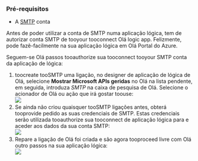 ### <a name="prerequisites"></a>Pré-requisitos
* A [SMTP](https://wikipedia.org/wiki/Simple_Mail_Transfer_Protocol) conta  

Antes de poder utilizar a conta de SMTP numa aplicação lógica, tem de autorizar conta SMTP de tooyour tooconnect Olá logic app. Felizmente, pode fazê-facilmente na sua aplicação lógica em Olá Portal do Azure.  

Seguem-se Olá passos tooauthorize sua tooconnect tooyour SMTP conta da aplicação de lógica:  

1. toocreate tooSMTP uma ligação, no designer de aplicação de lógica de Olá, selecione **Mostrar Microsoft APIs geridas** no Olá na lista pendente, em seguida, introduza *SMTP* na caixa de pesquisa de Olá. Selecione o acionador de Olá ou ação que irá gostar toouse:  
   ![](./media/connectors-create-api-smtp/smtp-1.png)  
2. Se ainda não criou quaisquer tooSMTP ligações antes, obterá tooprovide pedido as suas credenciais de SMTP. Estas credenciais serão utilizada tooauthorize sua tooconnect de aplicação lógica para e aceder aos dados da sua conta SMTP:  
   ![](./media/connectors-create-api-smtp/smtp-2.png)  
3. Repare a ligação de Olá foi criada e são agora tooproceed livre com Olá outro passos na sua aplicação lógica:  
   ![](./media/connectors-create-api-smtp/smtp-3.png)  

